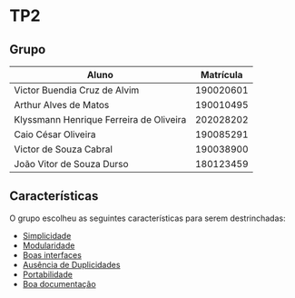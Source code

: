 # TP2

## Grupo

| Aluno                              | Matrícula  |
| ---------------------------------- | ---------- |
| Victor Buendia Cruz de Alvim       | 190020601  |
| Arthur Alves de Matos              | 190010495  |
| Klyssmann Henrique Ferreira de Oliveira | 202028202  |
| Caio César Oliveira                | 190085291  |
| Victor de Souza Cabral             | 190038900  |
| João Vitor de Souza Durso          | 180123459  |

## Características

O grupo escolheu as seguintes características para serem destrinchadas:

- [Simplicidade](https://github.com/Victor-Buendia/tp2/blob/main/Simplicidade.md)
- [Modularidade]()
- [Boas interfaces](https://github.com/Victor-Buendia/tp2/blob/main/Boas_Interfaces.md)
- [Ausência de Duplicidades](https://github.com/Victor-Buendia/tp2/blob/main/Ausencia_de_Duplicidades.md)
- [Portabilidade]()
- [Boa documentação](https://github.com/Victor-Buendia/tp2/blob/main/Boa_Documentacao.md)


